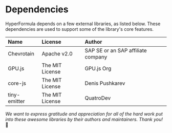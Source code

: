 # Dependencies

HyperFormula depends on a few external libraries, as listed below. These dependencies are used to support some of the library's core features.

| Name | License | Author |
| :--- | :--- | :--- |
| Chevrotain | Apache v2.0 | SAP SE or an SAP affiliate company |
| GPU.js | The MIT License | GPU.js Org |
| core-js | The MIT License | Denis Pushkarev |
| tiny-emitter | The MIT License | QuatroDev |

_We want to express gratitude and appreciation for all of the hard work put into these awesome libraries by their authors and maintainers. Thank you!_ 🙏

